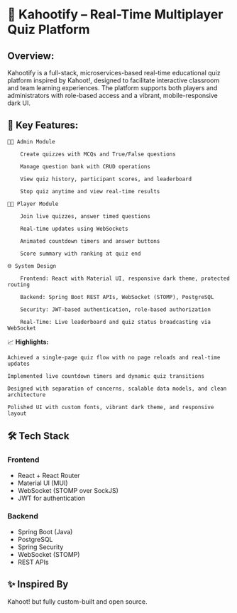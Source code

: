 # 🚀 **Kahootify – Real-Time Multiplayer Quiz Platform**

## Overview:
Kahootify is a full-stack, microservices-based real-time educational quiz platform inspired by Kahoot!, designed to facilitate interactive classroom and team learning experiences. The platform supports both players and administrators with role-based access and a vibrant, mobile-responsive dark UI.

## 🔧 **Key Features:**

    🧑‍🏫 Admin Module

        Create quizzes with MCQs and True/False questions

        Manage question bank with CRUD operations

        View quiz history, participant scores, and leaderboard

        Stop quiz anytime and view real-time results

    🧑‍🎓 Player Module

        Join live quizzes, answer timed questions

        Real-time updates using WebSockets

        Animated countdown timers and answer buttons

        Score summary with ranking at quiz end

    🌐 System Design

        Frontend: React with Material UI, responsive dark theme, protected routing

        Backend: Spring Boot REST APIs, WebSocket (STOMP), PostgreSQL

        Security: JWT-based authentication, role-based authorization

        Real-Time: Live leaderboard and quiz status broadcasting via WebSocket

📈 **Highlights:**

    Achieved a single-page quiz flow with no page reloads and real-time updates

    Implemented live countdown timers and dynamic quiz transitions

    Designed with separation of concerns, scalable data models, and clean architecture

    Polished UI with custom fonts, vibrant dark theme, and responsive layout


## 🛠️ Tech Stack

### Frontend
- React + React Router
- Material UI (MUI)
- WebSocket (STOMP over SockJS)
- JWT for authentication

### Backend
- Spring Boot (Java)
- PostgreSQL
- Spring Security
- WebSocket (STOMP)
- REST APIs

## ✨ Inspired By

Kahoot! but fully custom-built and open source.

